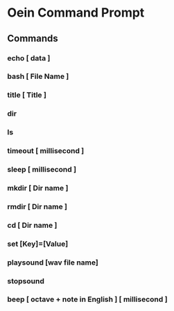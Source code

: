 # Oein Command Prompt

## Commands
### echo [ data ]
### bash [ File Name ]
### title [ Title ]
### dir
### ls
### timeout [ millisecond ]
### sleep [ millisecond ]
### mkdir [ Dir name ]
### rmdir [ Dir name ]
### cd [ Dir name ]
### set [Key]=[Value]
### playsound [wav file name]
### stopsound
### beep [ octave + note in English ] [ millisecond ]

